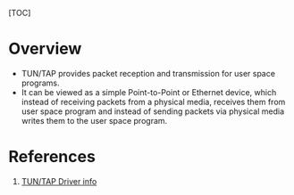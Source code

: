 [TOC]

# Overview
- TUN/TAP provides packet reception and transmission for user space programs.
- It can be viewed as a simple Point-to-Point or Ethernet device, which instead of receiving packets from a physical media, receives them from user space program and instead of sending packets via physical media writes them to the user space program.

# References
1. [TUN/TAP Driver info][1]

[1]: https://openvpn.net/tuntap.html "TUN/TAP Driver info"
